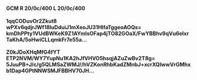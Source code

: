 #### GCM R 20/0c/400 L 20/0c/400
**1qqCODuvOr2Zkut8**<br/>**wPXv6qdjrJWf18luDduiJ1mXeoJU31HlfaTggeoAOQs=**<br/>**kmDhPPty1VUdBWKeK9Z1AYmIsOFap4jTO82GOaX/FwYBBhv9qVu6eIxrTaKhA/5oHwiCLLqmkFr7e55a...**<br/><br/>
**Z0kJDoXHqMfG4fYT**<br/>**ETP2NVM/WY7YupNu1KA2hJfVHVO5hsqjAZuZwBv2T8g=**<br/>**5JuuPB+J/c/g5QLMSaZWMJ//hVZKonRhbKadZMnbJ+xcrXQIwwVrGMhxb1Dap4GPtNNWSMJFBBHV70JH...**